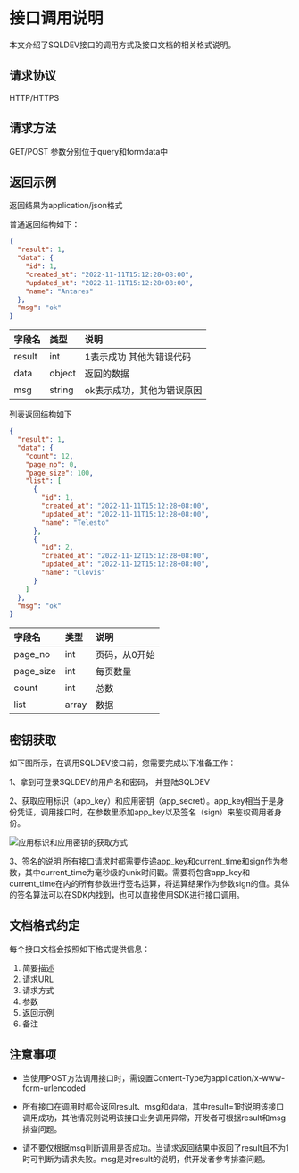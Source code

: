 接口调用说明
======

本文介绍了SQLDEV接口的调用方式及接口文档的相关格式说明。

请求协议
----

HTTP/HTTPS

请求方法
----
GET/POST 参数分别位于query和formdata中

返回示例
----

返回结果为application/json格式

普通返回结构如下：

```json
{
  "result": 1,
  "data": {
    "id": 1,
    "created_at": "2022-11-11T15:12:28+08:00",
    "updated_at": "2022-11-11T15:12:28+08:00",
    "name": "Antares"
  },
  "msg": "ok"
}
```

| 字段名    | 类型     | 说明             |
|:-------|:-------|:---------------|
| result | int    | 1表示成功 其他为错误代码  |
| data   | object | 返回的数据          |
| msg    | string | ok表示成功，其他为错误原因 |

列表返回结构如下

```json
{
  "result": 1,
  "data": {
    "count": 12,
    "page_no": 0,
    "page_size": 100,
    "list": [
      {
        "id": 1,
        "created_at": "2022-11-11T15:12:28+08:00",
        "updated_at": "2022-11-11T15:12:28+08:00",
        "name": "Telesto"
      },
      {
        "id": 2,
        "created_at": "2022-11-12T15:12:28+08:00",
        "updated_at": "2022-11-12T15:12:28+08:00",
        "name": "Clovis"
      }
    ]
  },
  "msg": "ok"
}
```

| 字段名       | 类型    | 说明          |
|:----------|:------|:------------|
| page_no   | int   | 页码，从0开始     |
| page_size | int   | 每页数量        |
| count     | int   | 总数          |
| list      | array | 数据          |

密钥获取
------

如下图所示，在调用SQLDEV接口前，您需要完成以下准备工作：

1、拿到可登录SQLDEV的用户名和密码， 并登陆SQLDEV

2、获取应用标识（app_key）和应用密钥（app_secret）。app_key相当于是身份凭证，调用接口时，在参数里添加app_key以及签名（sign）来鉴权调用者身份。

![应用标识和应用密钥的获取方式](https://www.showdoc.com.cn/server/api/attachment/visitFile?sign=09230fff27f17fa877db6a9198add027 "[Snipaste_2022-11-10_14-38-26.png")

3、签名的说明
所有接口请求时都需要传递app_key和current_time和sign作为参数，其中current_time为毫秒级的unix时间戳。需要将包含app_key和current_time在内的所有参数进行签名运算，将运算结果作为参数sign的值。具体的签名算法可以在SDK内找到，也可以直接使用SDK进行接口调用。


文档格式约定
------

每个接口文档会按照如下格式提供信息：

1. 简要描述
2. 请求URL
3. 请求方式
4. 参数
5. 返回示例
6. 备注

注意事项
------

- 当使用POST方法调用接口时，需设置Content-Type为application/x-www-form-urlencoded


- 所有接口在调用时都会返回result、msg和data，其中result=1时说明该接口调用成功，其他情况则说明该接口业务调用异常，开发者可根据result和msg排查问题。


- 请不要仅根据msg判断调用是否成功。当请求返回结果中返回了result且不为1时可判断为请求失败。msg是对result的说明，供开发者参考排查问题。

